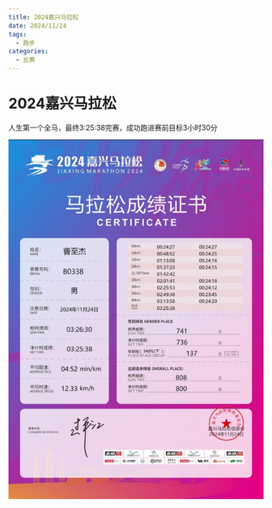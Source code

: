 ```yaml
---
title: 2024嘉兴马拉松
date: 2024/11/24
tags:
  - 跑步
categories:
  - 比赛
---
```


# 2024嘉兴马拉松

人生第一个全马，最终3:25:38完赛，成功跑进赛前目标3小时30分

![](../img/23.png)
